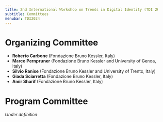 ```yaml
---
title: 2nd International Workshop on Trends in Digital Identity (TDI 2024)
subtitle: Committees
menubar: TDI2024
---
```


# Organizing Committee
- **Roberto Carbone** (Fondazione Bruno Kessler, Italy)
- **Marco Pernpruner** (Fondazione Bruno Kessler and University of Genoa, Italy)
- **Silvio Ranise** (Fondazione Bruno Kessler and University of Trento, Italy)
- **Giada Sciarretta** (Fondazione Bruno Kessler, Italy)
- **Amir Sharif** (Fondazione Bruno Kessler, Italy)

# Program Committee
*Under definition*